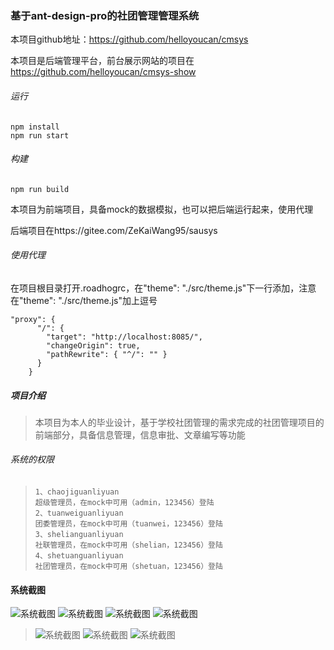 ### 基于ant-design-pro的社团管理管理系统

本项目github地址：https://github.com/helloyoucan/cmsys

本项目是后端管理平台，前台展示网站的项目在
https://github.com/helloyoucan/cmsys-show

###### 运行

```
npm install 
npm run start
```

###### 构建

```
npm run build
```

本项目为前端项目，具备mock的数据模拟，也可以把后端运行起来，使用代理

后端项目在https://gitee.com/ZeKaiWang95/sausys

###### 使用代理

在项目根目录打开.roadhogrc，在"theme": "./src/theme.js"下一行添加，注意在"theme": "./src/theme.js"加上逗号

```
"proxy": {
      "/": {
        "target": "http://localhost:8085/",
        "changeOrigin": true,
        "pathRewrite": { "^/": "" }
      }
    }
```

##### 项目介绍

>本项目为本人的毕业设计，基于学校社团管理的需求完成的社团管理项目的前端部分，具备信息管理，信息审批、文章编写等功能

###### 系统的权限

> ```
> 1、chaojiguanliyuan
> 超级管理员，在mock中可用（admin，123456）登陆
> 2、tuanweiguanliyuan
> 团委管理员，在mock中可用（tuanwei，123456）登陆
> 3、shelianguanliyuan
> 社联管理员，在mock中可用（shelian，123456）登陆
> 4、shetuanguanliyuan
> 社团管理员，在mock中可用（shetuan，123456）登陆
> ```



#### 系统截图

<img src="http://opok8iwaa.bkt.clouddn.com/image/github/cmsys/login.png" style="width=400px" alt="系统截图"/>

<img src="http://opok8iwaa.bkt.clouddn.com/image/github/cmsys/1.png" style="width=400px" alt="系统截图"/>

<img src="http://opok8iwaa.bkt.clouddn.com/image/github/cmsys/2.png" style="width=400px" alt="系统截图"/>

<img src="http://opok8iwaa.bkt.clouddn.com/image/github/cmsys/3.png" style="width=400px" alt="系统截图"/>

><img src="http://opok8iwaa.bkt.clouddn.com/image/github/cmsys/4.png" style="width=400px" alt="系统截图"/>
>
><img src="http://opok8iwaa.bkt.clouddn.com/image/github/cmsys/5.png" style="width=400px" alt="系统截图"/>
>
><img src="http://opok8iwaa.bkt.clouddn.com/image/github/cmsys/6.png" style="width=400px" alt="系统截图"/>
>
